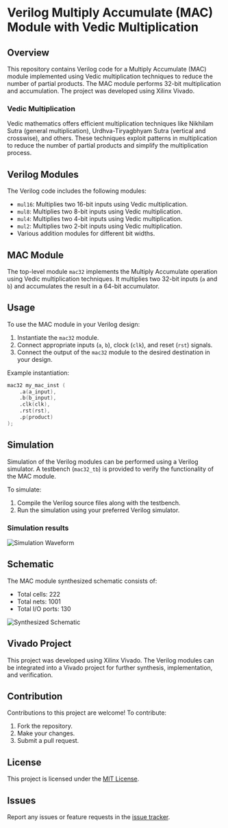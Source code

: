 # Verilog Multiply Accumulate (MAC) Module with Vedic Multiplication

## Overview
This repository contains Verilog code for a Multiply Accumulate (MAC) module implemented using Vedic multiplication techniques to reduce the number of partial products. The MAC module performs 32-bit multiplication and accumulation. The project was developed using Xilinx Vivado.

### Vedic Multiplication
Vedic mathematics offers efficient multiplication techniques like Nikhilam Sutra (general multiplication), Urdhva-Tiryagbhyam Sutra (vertical and crosswise), and others. These techniques exploit patterns in multiplication to reduce the number of partial products and simplify the multiplication process.

## Verilog Modules
The Verilog code includes the following modules:
- `mul16`: Multiplies two 16-bit inputs using Vedic multiplication.
- `mul8`: Multiplies two 8-bit inputs using Vedic multiplication.
- `mul4`: Multiplies two 4-bit inputs using Vedic multiplication.
- `mul2`: Multiplies two 2-bit inputs using Vedic multiplication.
- Various addition modules for different bit widths.

## MAC Module
The top-level module `mac32` implements the Multiply Accumulate operation using Vedic multiplication techniques. It multiplies two 32-bit inputs (`a` and `b`) and accumulates the result in a 64-bit accumulator.

## Usage
To use the MAC module in your Verilog design:
1. Instantiate the `mac32` module.
2. Connect appropriate inputs (`a`, `b`), clock (`clk`), and reset (`rst`) signals.
3. Connect the output of the `mac32` module to the desired destination in your design.

Example instantiation:
```verilog
mac32 my_mac_inst (
    .a(a_input),
    .b(b_input),
    .clk(clk),
    .rst(rst),
    .p(product)
);
```

## Simulation
Simulation of the Verilog modules can be performed using a Verilog simulator. A testbench (`mac32_tb`) is provided to verify the functionality of the MAC module.

To simulate:
1. Compile the Verilog source files along with the testbench.
2. Run the simulation using your preferred Verilog simulator.

### Simulation results
![Simulation Waveform](https://github.com/Nilesh002/Multiplication-and-Accumulation-Unit-MAC-/assets/105161049/9dc23196-3f59-425c-b66c-5f09dba5ddb4)

## Schematic
The MAC module synthesized schematic consists of:
- Total cells: 222
- Total nets: 1001
- Total I/O ports: 130

![Synthesized Schematic](https://github.com/Nilesh002/Multiplication-and-Accumulation-Unit-MAC-/assets/105161049/1107b4c6-aa84-4475-a11a-436463a0e34c)

## Vivado Project
This project was developed using Xilinx Vivado. The Verilog modules can be integrated into a Vivado project for further synthesis, implementation, and verification.

## Contribution
Contributions to this project are welcome! To contribute:
1. Fork the repository.
2. Make your changes.
3. Submit a pull request.

## License
This project is licensed under the [MIT License](LICENSE).

## Issues
Report any issues or feature requests in the [issue tracker](https://github.com/Nilesh002/Multiplication-and-Accumulation-Unit-MAC-/issues).
